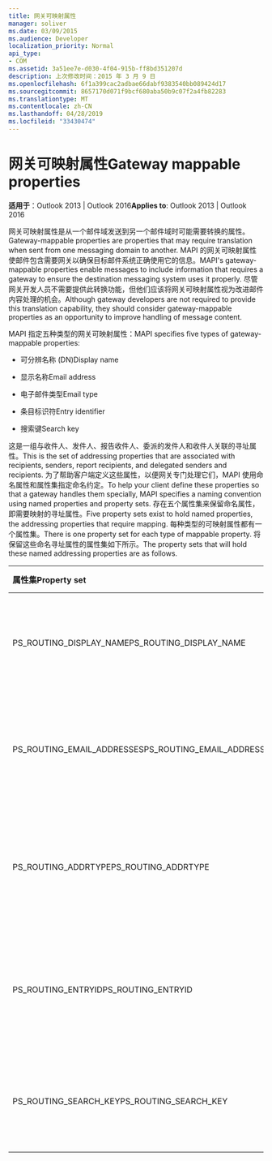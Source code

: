 ```yaml
---
title: 网关可映射属性
manager: soliver
ms.date: 03/09/2015
ms.audience: Developer
localization_priority: Normal
api_type:
- COM
ms.assetid: 3a51ee7e-d030-4f04-915b-ff8bd351207d
description: 上次修改时间：2015 年 3 月 9 日
ms.openlocfilehash: 6f1a399cac2adbae66dabf9383540bb089424d17
ms.sourcegitcommit: 8657170d071f9bcf680aba50b9c07f2a4fb82283
ms.translationtype: MT
ms.contentlocale: zh-CN
ms.lasthandoff: 04/28/2019
ms.locfileid: "33430474"
---
```

# <a name="gateway-mappable-properties"></a><span data-ttu-id="6785b-103">网关可映射属性</span><span class="sxs-lookup"><span data-stu-id="6785b-103">Gateway mappable properties</span></span>

<span data-ttu-id="6785b-104">**适用于**：Outlook 2013 | Outlook 2016</span><span class="sxs-lookup"><span data-stu-id="6785b-104">**Applies to**: Outlook 2013 | Outlook 2016</span></span> 
  
<span data-ttu-id="6785b-105">网关可映射属性是从一个邮件域发送到另一个邮件域时可能需要转换的属性。</span><span class="sxs-lookup"><span data-stu-id="6785b-105">Gateway-mappable properties are properties that may require translation when sent from one messaging domain to another.</span></span> <span data-ttu-id="6785b-106">MAPI 的网关可映射属性使邮件包含需要网关以确保目标邮件系统正确使用它的信息。</span><span class="sxs-lookup"><span data-stu-id="6785b-106">MAPI's gateway-mappable properties enable messages to include information that requires a gateway to ensure the destination messaging system uses it properly.</span></span> <span data-ttu-id="6785b-107">尽管网关开发人员不需要提供此转换功能，但他们应该将网关可映射属性视为改进邮件内容处理的机会。</span><span class="sxs-lookup"><span data-stu-id="6785b-107">Although gateway developers are not required to provide this translation capability, they should consider gateway-mappable properties as an opportunity to improve handling of message content.</span></span>
  
<span data-ttu-id="6785b-108">MAPI 指定五种类型的网关可映射属性：</span><span class="sxs-lookup"><span data-stu-id="6785b-108">MAPI specifies five types of gateway-mappable properties:</span></span>
  
- <span data-ttu-id="6785b-109">可分辨名称 (DN)</span><span class="sxs-lookup"><span data-stu-id="6785b-109">Display name</span></span>
    
- <span data-ttu-id="6785b-110">显示名称</span><span class="sxs-lookup"><span data-stu-id="6785b-110">Email address</span></span>
    
- <span data-ttu-id="6785b-111">电子邮件类型</span><span class="sxs-lookup"><span data-stu-id="6785b-111">Email type</span></span>
    
- <span data-ttu-id="6785b-112">条目标识符</span><span class="sxs-lookup"><span data-stu-id="6785b-112">Entry identifier</span></span>
    
- <span data-ttu-id="6785b-113">搜索键</span><span class="sxs-lookup"><span data-stu-id="6785b-113">Search key</span></span>
    
<span data-ttu-id="6785b-114">这是一组与收件人、发件人、报告收件人、委派的发件人和收件人关联的寻址属性。</span><span class="sxs-lookup"><span data-stu-id="6785b-114">This is the set of addressing properties that are associated with recipients, senders, report recipients, and delegated senders and recipients.</span></span> <span data-ttu-id="6785b-115">为了帮助客户端定义这些属性，以便网关专门处理它们，MAPI 使用命名属性和属性集指定命名约定。</span><span class="sxs-lookup"><span data-stu-id="6785b-115">To help your client define these properties so that a gateway handles them specially, MAPI specifies a naming convention using named properties and property sets.</span></span> <span data-ttu-id="6785b-116">存在五个属性集来保留命名属性，即需要映射的寻址属性。</span><span class="sxs-lookup"><span data-stu-id="6785b-116">Five property sets exist to hold named properties, the addressing properties that require mapping.</span></span> <span data-ttu-id="6785b-117">每种类型的可映射属性都有一个属性集。</span><span class="sxs-lookup"><span data-stu-id="6785b-117">There is one property set for each type of mappable property.</span></span> <span data-ttu-id="6785b-118">将保留这些命名寻址属性的属性集如下所示。</span><span class="sxs-lookup"><span data-stu-id="6785b-118">The property sets that will hold these named addressing properties are as follows.</span></span>
  
|<span data-ttu-id="6785b-119">**属性集**</span><span class="sxs-lookup"><span data-stu-id="6785b-119">**Property set**</span></span>|<span data-ttu-id="6785b-120">**说明**</span><span class="sxs-lookup"><span data-stu-id="6785b-120">**Description**</span></span>|
|:-----|:-----|
|<span data-ttu-id="6785b-121">PS_ROUTING_DISPLAY_NAME</span><span class="sxs-lookup"><span data-stu-id="6785b-121">PS_ROUTING_DISPLAY_NAME</span></span>  <br/> |<span data-ttu-id="6785b-122">包含用作显示名称的字符串属性。</span><span class="sxs-lookup"><span data-stu-id="6785b-122">Contains string properties used as display names.</span></span>  <br/> |
|<span data-ttu-id="6785b-123">PS_ROUTING_EMAIL_ADDRESSES</span><span class="sxs-lookup"><span data-stu-id="6785b-123">PS_ROUTING_EMAIL_ADDRESSES</span></span>  <br/> |<span data-ttu-id="6785b-124">包含用作电子邮件地址的字符串属性。</span><span class="sxs-lookup"><span data-stu-id="6785b-124">Contains string properties used as email addresses.</span></span>  <br/> |
|<span data-ttu-id="6785b-125">PS_ROUTING_ADDRTYPE</span><span class="sxs-lookup"><span data-stu-id="6785b-125">PS_ROUTING_ADDRTYPE</span></span>  <br/> |<span data-ttu-id="6785b-126">包含用作电子邮件地址类型的字符串属性。</span><span class="sxs-lookup"><span data-stu-id="6785b-126">Contains string properties used as email address types.</span></span>  <br/> |
|<span data-ttu-id="6785b-127">PS_ROUTING_ENTRYID</span><span class="sxs-lookup"><span data-stu-id="6785b-127">PS_ROUTING_ENTRYID</span></span>  <br/> |<span data-ttu-id="6785b-128">包含用作长期条目标识符的二进制属性。</span><span class="sxs-lookup"><span data-stu-id="6785b-128">Contains binary properties used as long-term entry identifiers.</span></span>  <br/> |
|<span data-ttu-id="6785b-129">PS_ROUTING_SEARCH_KEY</span><span class="sxs-lookup"><span data-stu-id="6785b-129">PS_ROUTING_SEARCH_KEY</span></span>  <br/> |<span data-ttu-id="6785b-130">包含用作搜索键的二进制属性。</span><span class="sxs-lookup"><span data-stu-id="6785b-130">Contains binary properties used as search keys.</span></span>  <br/> |
   

